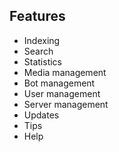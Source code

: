 ## Features
- Indexing
- Search
- Statistics
- Media management
- Bot management
- User management
- Server management
- Updates
- Tips
- Help